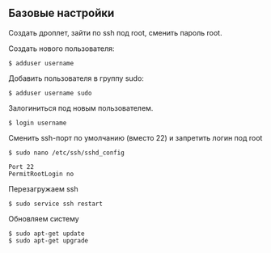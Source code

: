 ## Базовые настройки

Создать дроплет, зайти по ssh под root, сменить пароль root.

Создать нового пользователя:

```
$ adduser username
```

Добавить пользователя в группу sudo:
```
$ adduser username sudo
```

Залогиниться под новым пользователем.
```
$ login username
```

Сменить ssh-порт по умолчанию (вместо 22) и запретить логин под root
```
$ sudo nano /etc/ssh/sshd_config
```
```
Port 22
PermitRootLogin no
```
Перезагружаем ssh
```
$ sudo service ssh restart
```

Обновляем систему
```
$ sudo apt-get update
$ sudo apt-get upgrade
```
